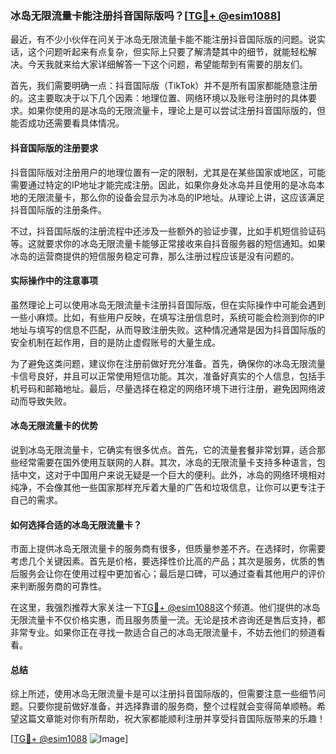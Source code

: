 ### 冰岛无限流量卡能注册抖音国际版吗？[[TG💪+ @esim1088](https://t.me/s/esim1088)]

最近，有不少小伙伴在问关于冰岛无限流量卡能不能注册抖音国际版的问题。说实话，这个问题听起来有点复杂，但实际上只要了解清楚其中的细节，就能轻松解决。今天我就来给大家详细解答一下这个问题，希望能帮到有需要的朋友们。

首先，我们需要明确一点：抖音国际版（TikTok）并不是所有国家都能随意注册的。这主要取决于以下几个因素：地理位置、网络环境以及账号注册时的具体要求。如果你使用的是冰岛的无限流量卡，理论上是可以尝试注册抖音国际版的，但能否成功还需要看具体情况。

#### 抖音国际版的注册要求

抖音国际版对注册用户的地理位置有一定的限制，尤其是在某些国家或地区，可能需要通过特定的IP地址才能完成注册。因此，如果你身处冰岛并且使用的是冰岛本地的无限流量卡，那么你的设备会显示为冰岛的IP地址。从理论上讲，这应该满足抖音国际版的注册条件。

不过，抖音国际版的注册流程中还涉及一些额外的验证步骤，比如手机短信验证码等。这就要求你的冰岛无限流量卡能够正常接收来自抖音服务器的短信通知。如果冰岛的运营商提供的短信服务稳定可靠，那么注册过程应该是没有问题的。

#### 实际操作中的注意事项

虽然理论上可以使用冰岛无限流量卡注册抖音国际版，但在实际操作中可能会遇到一些小麻烦。比如，有些用户反映，在填写注册信息时，系统可能会检测到你的IP地址与填写的信息不匹配，从而导致注册失败。这种情况通常是因为抖音国际版的安全机制在起作用，目的是防止虚假账号的大量生成。

为了避免这类问题，建议你在注册前做好充分准备。首先，确保你的冰岛无限流量卡信号良好，并且可以正常使用短信功能。其次，准备好真实的个人信息，包括手机号码和邮箱地址。最后，尽量选择在稳定的网络环境下进行注册，避免因网络波动而导致失败。

#### 冰岛无限流量卡的优势

说到冰岛无限流量卡，它确实有很多优点。首先，它的流量套餐非常划算，适合那些经常需要在国外使用互联网的人群。其次，冰岛的无限流量卡支持多种语言，包括中文，这对于中国用户来说无疑是一个巨大的便利。此外，冰岛的网络环境相对纯净，不会像其他一些国家那样充斥着大量的广告和垃圾信息，让你可以更专注于自己的需求。

#### 如何选择合适的冰岛无限流量卡？

市面上提供冰岛无限流量卡的服务商有很多，但质量参差不齐。在选择时，你需要考虑几个关键因素。首先是价格，要选择性价比高的产品；其次是服务，优质的售后服务会让你在使用过程中更加省心；最后是口碑，可以通过查看其他用户的评价来判断服务商的可靠性。

在这里，我强烈推荐大家关注一下[TG💪+ @esim1088](https://t.me/s/esim1088)这个频道。他们提供的冰岛无限流量卡不仅价格实惠，而且服务质量一流。无论是技术咨询还是售后支持，都非常专业。如果你正在寻找一款适合自己的冰岛无限流量卡，不妨去他们的频道看看。

#### 总结

综上所述，使用冰岛无限流量卡是可以注册抖音国际版的，但需要注意一些细节问题。只要你提前做好准备，并选择靠谱的服务商，整个过程就会变得简单顺畅。希望这篇文章能对你有所帮助，祝大家都能顺利注册并享受抖音国际版带来的乐趣！

[[TG💪+ @esim1088](https://t.me/s/esim1088) ![Image](https://i.postimg.cc/4NQfJmqS/Snipaste-2025-05-13-00-14-12.png)]
